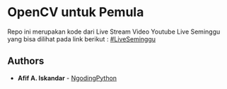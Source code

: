 # OpenCV untuk Pemula

Repo ini merupakan kode dari Live Stream Video Youtube Live Seminggu yang bisa dilihat pada link berikut :
[#LiveSeminggu](https://www.youtube.com/playlist?list=PLl-Zj2iuqlwviXEWkyT08NbK54kpa5cvu)

## Authors

* **Afif A. Iskandar** - [NgodingPython](https://youtube.com/NgodingPython)
